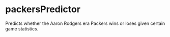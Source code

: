 # packersPredictor
Predicts whether the Aaron Rodgers era Packers wins or loses given certain game statistics.
